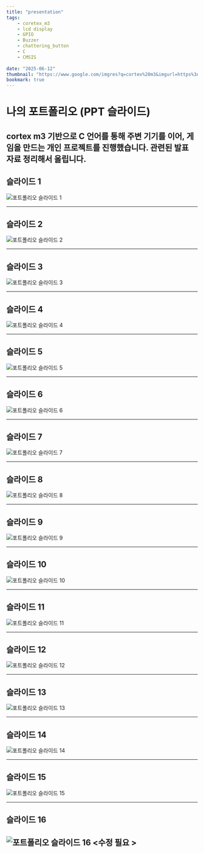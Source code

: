 ```yaml
---
title: "presentation"
tags:
    - coretex_m3
    - lcd display
    - GPIO
    - Buzzer
    - chattering_button
    - C
    - CMSIS
    
date: "2025-06-12"
thumbnail: "https://www.google.com/imgres?q=cortex%20m3&imgurl=https%3A%2F%2Fdeveloper.arm.com%2F-%2Fjssmedia%2FArm%2520Developer%2520Community%2FImages%2FBlock%2520Diagrams%2FCortex-M%2520Processor%2FCortex-M3.png%3Fh%3D300%26iar%3D0%26w%3D300%26rev%3Dbf6d04e909524f959ba1cbf3ed94c394%26hash%3D75F825D1F12590F858204AE1C6E43FB9475FBD58&imgrefurl=https%3A%2F%2Fdeveloper.arm.com%2FProcessors%2FCortex-M3&docid=PHUaHKL72lZfxM&tbnid=Axa1jRxcyCtj7M&vet=12ahUKEwilgcrWzeqNAxXAb_UHHWC7ExoQM3oECBsQAA..i&w=897&h=897&hcb=2&ved=2ahUKEwilgcrWzeqNAxXAb_UHHWC7ExoQM3oECBsQAA"
bookmark: true
---
```



# 나의 포트폴리오 (PPT 슬라이드)

cortex m3 기반으로 C 언어를 통해 주변 기기를 이어, 게임을 만드는 개인 프로젝트를 진행했습니다.
관련된 발표 자료 정리해서 올립니다.
---

## 슬라이드 1
![포트폴리오 슬라이드 1](/FPGA_multi_asset/emb_img/슬라이드1.jpg)

---

## 슬라이드 2
![포트폴리오 슬라이드 2](/FPGA_multi_asset/emb_img/슬라이드2.jpg)

---

## 슬라이드 3
![포트폴리오 슬라이드 3](/FPGA_multi_asset/emb_img/슬라이드3.jpg)

---

## 슬라이드 4
![포트폴리오 슬라이드 4](/FPGA_multi_asset/emb_img/슬라이드4.jpg)

---

## 슬라이드 5
![포트폴리오 슬라이드 5](/FPGA_multi_asset/emb_img/슬라이드5.jpg)

---

## 슬라이드 6
![포트폴리오 슬라이드 6](/FPGA_multi_asset/emb_img/슬라이드6.jpg)

---

## 슬라이드 7
![포트폴리오 슬라이드 7](/FPGA_multi_asset/emb_img/슬라이드7.jpg)

---

## 슬라이드 8
![포트폴리오 슬라이드 8](/FPGA_multi_asset/emb_img/슬라이드8.jpg)

---

## 슬라이드 9
![포트폴리오 슬라이드 9](/FPGA_multi_asset/emb_img/슬라이드9.jpg)

---

## 슬라이드 10
![포트폴리오 슬라이드 10](/FPGA_multi_asset/emb_img/슬라이드10.jpg)

---

## 슬라이드 11
![포트폴리오 슬라이드 11](/FPGA_multi_asset/emb_img/슬라이드11.jpg)

---

## 슬라이드 12
![포트폴리오 슬라이드 12](/FPGA_multi_asset/emb_img/슬라이드12.jpg)

---

## 슬라이드 13
![포트폴리오 슬라이드 13](/FPGA_multi_asset/emb_img/슬라이드13.jpg)

---

## 슬라이드 14
![포트폴리오 슬라이드 14](/FPGA_multi_asset/emb_img/슬라이드14.jpg)

---

## 슬라이드 15
![포트폴리오 슬라이드 15](/FPGA_multi_asset/emb_img/슬라이드15.jpg)

---

## 슬라이드 16
![포트폴리오 슬라이드 16](/FPGA_multi_asset/emb_img/슬라이드16.jpg)
<수정 필요 >
---



